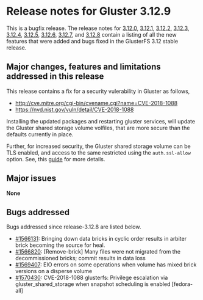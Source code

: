 # Release notes for Gluster 3.12.9

This is a bugfix release. The release notes for [3.12.0](3.12.0.md), [3.12.1](3.12.1.md), [3.12.2](3.12.2.md),
[3.12.3](3.12.3.md), [3.12.4](3.12.4.md), [3.12.5](3.12.5.md), [3.12.6](3.12.6.md), [3.12.7](3.12.7.md), and [3.12.8](3.12.8.md) contain a listing of all the new
features that were added and bugs fixed in the GlusterFS 3.12 stable release.

## Major changes, features and limitations addressed in this release

This release contains a fix for a security vulerability in Gluster as follows,
- http://cve.mitre.org/cgi-bin/cvename.cgi?name=CVE-2018-1088
- https://nvd.nist.gov/vuln/detail/CVE-2018-1088

Installing the updated packages and restarting gluster services, will update the
Gluster shared storage volume volfiles, that are more secure than the defaults
currently in place.

Further, for increased security, the Gluster shared storage volume can be TLS
enabled, and access to the same restricted using the `auth.ssl-allow` option.
See, this [guide](https://docs.gluster.org/en/v3/Administrator%20Guide/SSL/) for more details.

## Major issues

**None**

## Bugs addressed

Bugs addressed since release-3.12.8 are listed below.

- [#1566131](https://bugzilla.redhat.com/1566131): Bringing down data bricks in cyclic order results in arbiter brick becoming the source for heal.
- [#1566820](https://bugzilla.redhat.com/1566820): [Remove-brick] Many files were not migrated from the decommissioned bricks; commit results in data loss
- [#1569407](https://bugzilla.redhat.com/1569407): EIO errors on some operations when volume has mixed brick versions on a disperse volume
- [#1570430](https://bugzilla.redhat.com/1570430): CVE-2018-1088 glusterfs: Privilege escalation via gluster_shared_storage when snapshot scheduling is enabled [fedora-all]
